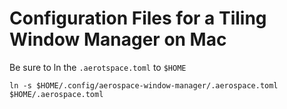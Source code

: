# Configuration Files for a Tiling Window Manager on Mac

Be sure to ln the `.aerotspace.toml` to `$HOME`

`ln -s $HOME/.config/aerospace-window-manager/.aerospace.toml $HOME/.aerospace.toml`
